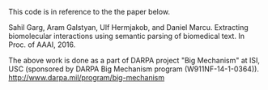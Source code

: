 This code is in reference to the the paper below.

Sahil Garg, Aram Galstyan, Ulf Hermjakob, and Daniel Marcu. Extracting biomolecular interactions using semantic parsing of biomedical text. In Proc. of AAAI, 2016.

The above work is done as a part of DARPA project "Big Mechanism" at ISI, USC (sponsored by DARPA Big Mechanism program (W911NF-14-1-0364)).
http://www.darpa.mil/program/big-mechanism


 
